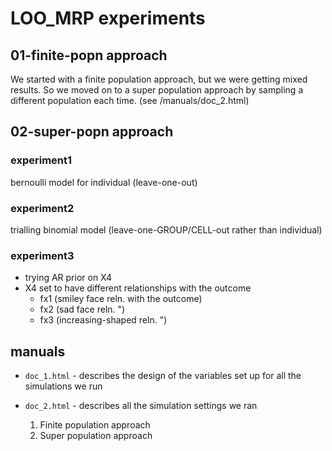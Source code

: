 # LOO_MRP experiments
 
## 01-finite-popn approach

We started with a finite population approach, but we were getting mixed results. So we moved on to a super population approach by sampling a different population each time. (see /manuals/doc_2.html)

## 02-super-popn approach
 
### experiment1  
bernoulli model for individual (leave-one-out)

### experiment2 
trialling binomial model (leave-one-GROUP/CELL-out rather than individual)

### experiment3
- trying AR prior on X4 
- X4 set to have different relationships with the outcome
  - fx1 (smiley face reln. with the outcome)
  - fx2 (sad face reln. ")
  - fx3 (increasing-shaped reln. ")

## manuals 
- `doc_1.html` - describes the design of the variables set up for all the simulations we run 

- `doc_2.html` - describes all the simulation settings we ran
  1) Finite population approach
  2) Super population approach
